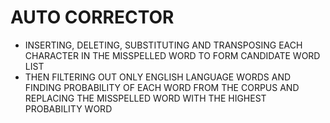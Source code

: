 # AUTO CORRECTOR
- INSERTING, DELETING, SUBSTITUTING AND TRANSPOSING EACH CHARACTER IN THE MISSPELLED WORD TO FORM CANDIDATE WORD LIST
- THEN FILTERING OUT ONLY ENGLISH LANGUAGE WORDS AND FINDING PROBABILITY OF EACH WORD FROM THE CORPUS AND REPLACING THE MISSPELLED WORD WITH THE HIGHEST PROBABILITY WORD